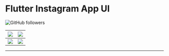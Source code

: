 # Flutter Instagram App UI

![GitHub followers](https://img.shields.io/github/followers/dhruvilxcode?label=Follow%3Adhruvilxcode&style=social)

| ![](https://github.com/dhruvilxcode/flutter-instagram-ui/blob/master/screenshots/Simulator%20Screen%20Shot%20-%20iPhone%2011%20Pro%20Max%20-%202020-02-14%20at%2016.40.23.png?raw=true)  |  ![](https://github.com/dhruvilxcode/flutter-instagram-ui/blob/master/screenshots/Simulator%20Screen%20Shot%20-%20iPhone%2011%20Pro%20Max%20-%202020-02-14%20at%2016.40.29.png?raw=true) |
| :------------: | :------------: |
| ![](https://github.com/dhruvilxcode/flutter-instagram-ui/blob/master/screenshots/Simulator%20Screen%20Shot%20-%20iPhone%2011%20Pro%20Max%20-%202020-02-14%20at%2016.40.36.png?raw=true)  | ![](https://github.com/dhruvilxcode/flutter-instagram-ui/blob/master/screenshots/Simulator%20Screen%20Shot%20-%20iPhone%2011%20Pro%20Max%20-%202020-02-14%20at%2016.40.36.png?raw=true)  |



------------
